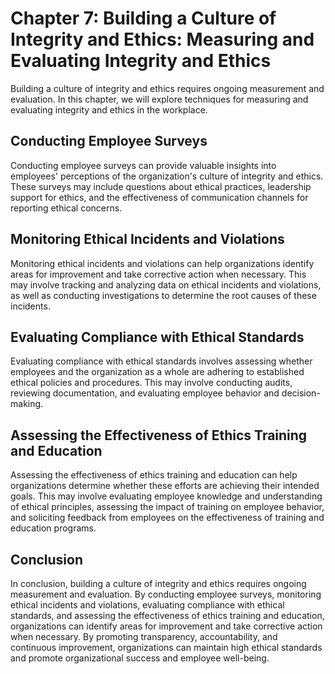 Chapter 7: Building a Culture of Integrity and Ethics: Measuring and Evaluating Integrity and Ethics
====================================================================================================

Building a culture of integrity and ethics requires ongoing measurement and evaluation. In this chapter, we will explore techniques for measuring and evaluating integrity and ethics in the workplace.

Conducting Employee Surveys
---------------------------

Conducting employee surveys can provide valuable insights into employees' perceptions of the organization's culture of integrity and ethics. These surveys may include questions about ethical practices, leadership support for ethics, and the effectiveness of communication channels for reporting ethical concerns.

Monitoring Ethical Incidents and Violations
-------------------------------------------

Monitoring ethical incidents and violations can help organizations identify areas for improvement and take corrective action when necessary. This may involve tracking and analyzing data on ethical incidents and violations, as well as conducting investigations to determine the root causes of these incidents.

Evaluating Compliance with Ethical Standards
--------------------------------------------

Evaluating compliance with ethical standards involves assessing whether employees and the organization as a whole are adhering to established ethical policies and procedures. This may involve conducting audits, reviewing documentation, and evaluating employee behavior and decision-making.

Assessing the Effectiveness of Ethics Training and Education
------------------------------------------------------------

Assessing the effectiveness of ethics training and education can help organizations determine whether these efforts are achieving their intended goals. This may involve evaluating employee knowledge and understanding of ethical principles, assessing the impact of training on employee behavior, and soliciting feedback from employees on the effectiveness of training and education programs.

Conclusion
----------

In conclusion, building a culture of integrity and ethics requires ongoing measurement and evaluation. By conducting employee surveys, monitoring ethical incidents and violations, evaluating compliance with ethical standards, and assessing the effectiveness of ethics training and education, organizations can identify areas for improvement and take corrective action when necessary. By promoting transparency, accountability, and continuous improvement, organizations can maintain high ethical standards and promote organizational success and employee well-being.

